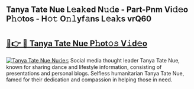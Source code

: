 ## Tanya Tate Nue L𝚎a𝚔ed N𝚞𝚍e - Part-Pnm Vi𝚍𝚎o P𝚑𝚘tos - H𝚘𝚝 O𝚗𝚕yf𝚊ns L𝚎a𝚔s vrQ60

# <h2><a href="http://kfddbc.oniu.top/?m=Tanya+Tate+Nue">🔗👉 🔴 Tanya Tate Nue P𝚑ot𝚘𝚜 V𝚒d𝚎o</a></h2>

[![Tanya Tate Nue Nu𝚍e𝚜](https://i.imgur.com/0qMVB7G.gif)](http://kfddbc.oniu.top/?m=Tanya+Tate+Nue)
Social media thought leader Tanya Tate Nue, known for sharing dance and lifestyle information, consisting of presentations and personal blogs. Selfless humanitarian Tanya Tate Nue, famed for their dedication and compassion in helping those in need.  
